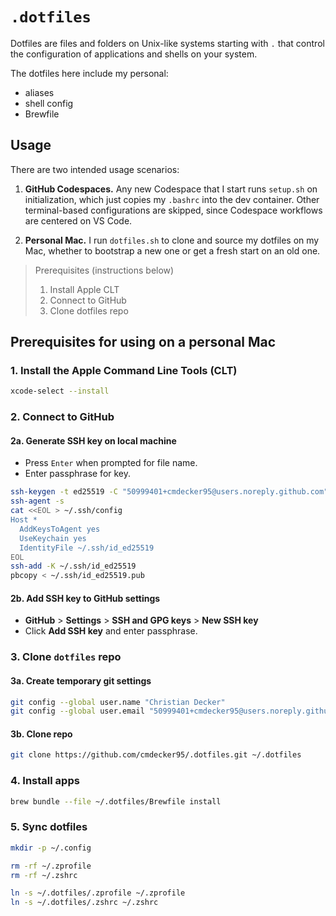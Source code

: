 # `.dotfiles`

Dotfiles are files and folders on Unix-like systems starting with `.` that control the configuration of applications and shells on your system.

The dotfiles here include my personal:

- aliases
- shell config
- Brewfile

## Usage

There are two intended usage scenarios:

1. **GitHub Codespaces.** Any new Codespace that I start runs `setup.sh` on initialization, which just copies my `.bashrc` into the dev container. Other terminal-based configurations are skipped, since Codespace workflows are centered on VS Code.

2. **Personal Mac.** I run `dotfiles.sh` to clone and source my dotfiles on my Mac, whether to bootstrap a new one or get a fresh start on an old one.

> Prerequisites (instructions below)
>
> 1. Install Apple CLT
> 2. Connect to GitHub
> 3. Clone dotfiles repo

## Prerequisites for using on a personal Mac

### 1. Install the Apple Command Line Tools (CLT)

```sh
xcode-select --install
```

### 2. Connect to GitHub

#### 2a. Generate SSH key on local machine

- Press `Enter` when prompted for file name.
- Enter passphrase for key.

```sh
ssh-keygen -t ed25519 -C "50999401+cmdecker95@users.noreply.github.com"
ssh-agent -s
cat <<EOL > ~/.ssh/config
Host *
  AddKeysToAgent yes
  UseKeychain yes
  IdentityFile ~/.ssh/id_ed25519
EOL
ssh-add -K ~/.ssh/id_ed25519
pbcopy < ~/.ssh/id_ed25519.pub
```

#### 2b. Add SSH key to GitHub settings

- **GitHub** > **Settings** > **SSH and GPG keys** > **New SSH key**
- Click **Add SSH key** and enter passphrase.

### 3. Clone `dotfiles` repo

#### 3a. Create temporary git settings

```sh
git config --global user.name "Christian Decker"
git config --global user.email "50999401+cmdecker95@users.noreply.github.com"
```

#### 3b. Clone repo

```sh
git clone https://github.com/cmdecker95/.dotfiles.git ~/.dotfiles
```

### 4. Install apps

```sh
brew bundle --file ~/.dotfiles/Brewfile install
```

### 5. Sync dotfiles

```sh
mkdir -p ~/.config

rm -rf ~/.zprofile
rm -rf ~/.zshrc

ln -s ~/.dotfiles/.zprofile ~/.zprofile
ln -s ~/.dotfiles/.zshrc ~/.zshrc
```
